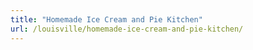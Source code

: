 ```yaml
---
title: "Homemade Ice Cream and Pie Kitchen"
url: /louisville/homemade-ice-cream-and-pie-kitchen/
---
```

